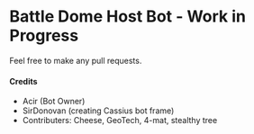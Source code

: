 # Battle Dome Host Bot - Work in Progress
Feel free to make any pull requests.

#### Credits
 * Acir (Bot Owner)
 * SirDonovan (creating Cassius bot frame)
 * Contributers: Cheese, GeoTech, 4-mat, stealthy tree
